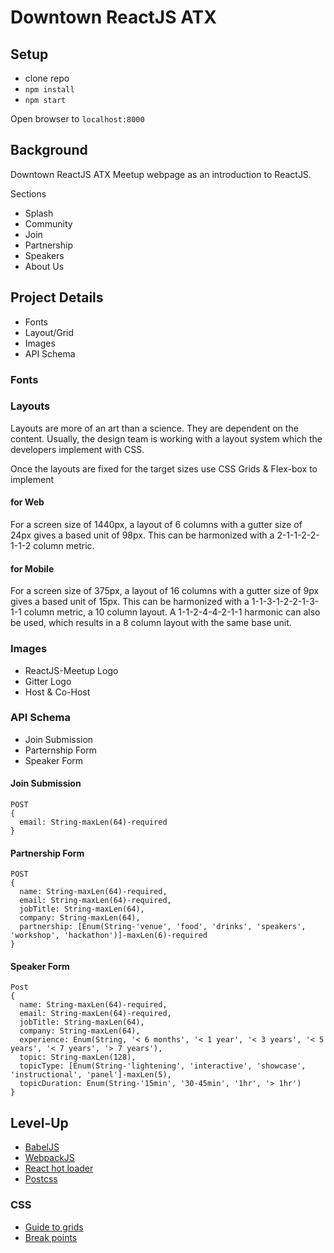 # Downtown ReactJS ATX 

## Setup
* clone repo
* `npm install`
* `npm start`

Open browser to `localhost:8000`

## Background

Downtown ReactJS ATX Meetup webpage as an introduction to ReactJS.

Sections
* Splash
* Community
* Join
* Partnership
* Speakers
* About Us

## Project Details

* Fonts
* Layout/Grid
* Images
* API Schema

### Fonts

### Layouts

Layouts are more of an art than a science. They are dependent on the content. Usually, the design team is working with a layout system which the developers implement with CSS. 

Once the layouts are fixed for the target sizes use CSS Grids & Flex-box to implement

#### for Web

For a screen size of 1440px, a layout of 6 columns with a gutter size of 24px gives a based unit of 98px. This can be harmonized with a 2-1-1-2-2-1-1-2 column metric.

#### for Mobile

For a screen size of 375px, a layout of 16 columns with a gutter size of 9px gives a based unit of 15px. This can be harmonized with a 1-1-3-1-2-2-1-3-1-1 column metric, a 10 column layout. A 1-1-2-4-4-2-1-1 harmonic can also be used, which results in a 8 column layout with the same base unit.

### Images

* ReactJS-Meetup Logo
* Gitter Logo
* Host & Co-Host

### API Schema

* Join Submission
* Parternship Form
* Speaker Form

#### Join Submission
```
POST
{
  email: String-maxLen(64)-required
}
```

#### Partnership Form
```
POST
{
  name: String-maxLen(64)-required,
  email: String-maxLen(64)-required,
  jobTitle: String-maxLen(64),
  company: String-maxLen(64),
  partnership: [Enum(String-'venue', 'food', 'drinks', 'speakers', 'workshop', 'hackathon')]-maxLen(6)-required
}
```

#### Speaker Form
```
Post
{
  name: String-maxLen(64)-required,
  email: String-maxLen(64)-required,
  jobTitle: String-maxLen(64),
  company: String-maxLen(64),
  experience: Enum(String, '< 6 months', '< 1 year', '< 3 years', '< 5 years', '< 7 years', '> 7 years'),
  topic: String-maxLen(128),
  topicType: [Enum(String-'lightening', 'interactive', 'showcase', 'instructional', 'panel']-maxLen(5),
  topicDuration: Enum(String-'15min', '30-45min', '1hr', '> 1hr')
}
```

## Level-Up

* [BabelJS](https://babeljs.io/)
* [WebpackJS](https://webpack.js.org/)
* [React hot loader](https://github.com/gaearon/react-hot-loader)
* [Postcss](https://postcss.org/)

### CSS

* [Guide to grids](https://css-tricks.com/snippets/css/complete-guide-grid/)
* [Break points](https://getflywheel.com/layout/css-breakpoints-responsive-design-how-to)
